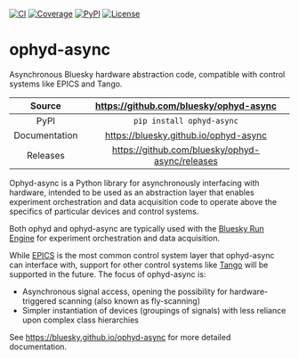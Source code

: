 [![CI](https://github.com/bluesky/ophyd-async/actions/workflows/ci.yml/badge.svg)](https://github.com/bluesky/ophyd-async/actions/workflows/ci.yml)
[![Coverage](https://codecov.io/gh/bluesky/ophyd-async/branch/main/graph/badge.svg)](https://codecov.io/gh/bluesky/ophyd-async)
[![PyPI](https://img.shields.io/pypi/v/ophyd-async.svg)](https://pypi.org/project/ophyd-async)
[![License](https://img.shields.io/badge/License-BSD_3--Clause-blue.svg)](https://choosealicense.com/licenses/bsd-3-clause)

# ophyd-async

Asynchronous Bluesky hardware abstraction code, compatible with control systems like EPICS and Tango.

|    Source     |     <https://github.com/bluesky/ophyd-async>      |
| :-----------: | :-----------------------------------------------: |
|     PyPI      |             `pip install ophyd-async`             |
| Documentation |      <https://bluesky.github.io/ophyd-async>      |
|   Releases    | <https://github.com/bluesky/ophyd-async/releases> |

Ophyd-async is a Python library for asynchronously interfacing with hardware, intended to
be used as an abstraction layer that enables experiment orchestration and data acquisition code to operate above the specifics of particular devices and control
systems.

Both ophyd and ophyd-async are typically used with the [Bluesky Run Engine][] for experiment orchestration and data acquisition.

While [EPICS][] is the most common control system layer that ophyd-async can interface with, support for other control systems like [Tango][] will be supported in the future. The focus of ophyd-async is:

* Asynchronous signal access, opening the possibility for hardware-triggered scanning (also known as fly-scanning)
* Simpler instantiation of devices (groupings of signals) with less reliance upon complex class hierarchies

[Bluesky Run Engine]: http://blueskyproject.io/bluesky
[EPICS]: http://www.aps.anl.gov/epics/
[Tango]: https://www.tango-controls.org/

<!-- README only content. Anything below this line won't be included in index.md -->

See https://bluesky.github.io/ophyd-async for more detailed documentation.
